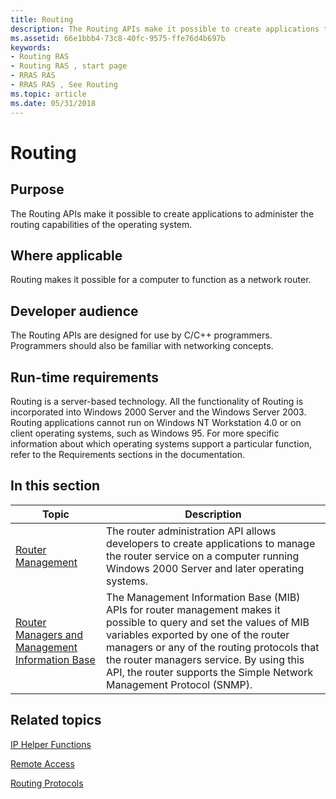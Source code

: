 ```yaml
---
title: Routing
description: The Routing APIs make it possible to create applications to administer the routing capabilities of the operating system.
ms.assetid: 66e1bbb4-73c8-40fc-9575-ffe76d4b697b
keywords:
- Routing RAS
- Routing RAS , start page
- RRAS RAS
- RRAS RAS , See Routing
ms.topic: article
ms.date: 05/31/2018
---
```


# Routing

## Purpose

The Routing APIs make it possible to create applications to administer the routing capabilities of the operating system.

## Where applicable

Routing makes it possible for a computer to function as a network router.

## Developer audience

The Routing APIs are designed for use by C/C++ programmers. Programmers should also be familiar with networking concepts.

## Run-time requirements

Routing is a server-based technology. All the functionality of Routing is incorporated into Windows 2000 Server and the Windows Server 2003. Routing applications cannot run on Windows NT Workstation 4.0 or on client operating systems, such as Windows 95. For more specific information about which operating systems support a particular function, refer to the Requirements sections in the documentation.

## In this section



| Topic                                                                                               | Description                                                                                                                                                                                                                                                                                                                               |
|-----------------------------------------------------------------------------------------------------|-------------------------------------------------------------------------------------------------------------------------------------------------------------------------------------------------------------------------------------------------------------------------------------------------------------------------------------------|
| [Router Management](about-router-management.md)<br/>                                         | The router administration API allows developers to create applications to manage the router service on a computer running Windows 2000 Server and later operating systems.<br/>                                                                                                                                                     |
| [Router Managers and Management Information Base](https://docs.microsoft.com/windows/desktop/RRAS/about-router-management-with-mib)<br/> | The Management Information Base (MIB) APIs for router management makes it possible to query and set the values of MIB variables exported by one of the router managers or any of the routing protocols that the router managers service. By using this API, the router supports the Simple Network Management Protocol (SNMP).<br/> |



 

## Related topics

<dl> <dt>

[IP Helper Functions](https://msdn.microsoft.com/en-us/library/Aa366073(v=VS.85).aspx)
</dt> <dt>

[Remote Access](remote-access-start-page.md)
</dt> <dt>

[Routing Protocols](routing-protocols-start-page.md)
</dt> </dl>

 

 





